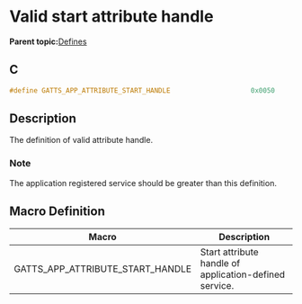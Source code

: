 # Valid start attribute handle

**Parent topic:**[Defines](GUID-F7CF3BA1-36B6-40A6-9257-19D4863812CA.md)

## C

```c
#define GATTS_APP_ATTRIBUTE_START_HANDLE                    0x0050
```

## Description

The definition of valid attribute handle.

### Note

The application registered service should be greater than this definition.

## Macro Definition

|Macro|Description|
|-----|-----------|
|GATTS\_APP\_ATTRIBUTE\_START\_HANDLE|Start attribute handle of application-defined service.|

